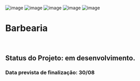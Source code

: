 ![image](https://github.com/user-attachments/assets/2e9920f7-9cbc-4a1e-9247-87815ea57994)
![image](https://github.com/user-attachments/assets/d9fc4229-f82d-47c5-a0d0-ef951309e61f)
![image](https://github.com/user-attachments/assets/6597c641-6494-4517-b036-220c67cf1abb)
![image](https://github.com/user-attachments/assets/6beff7ed-7912-4834-bfc1-744488b9606b)
![image](https://github.com/user-attachments/assets/1f27f7bd-c68b-47f1-88c3-a21ac0d9cbcf)

<h1> Barbearia</h1>
<br>
<h2>Status do Projeto: em desenvolvimento.</h2>
<h3>Data prevista de finalização: 30/08 </h3>
